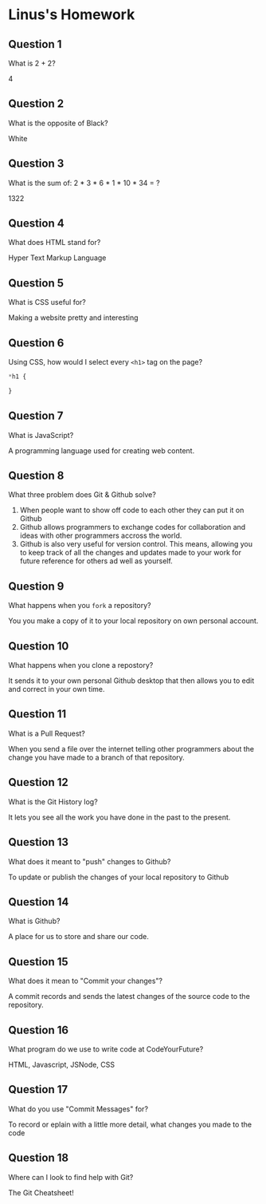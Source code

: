 # Linus's Homework

## Question 1

What is 2 + 2?

4

## Question 2

What is the opposite of Black?

White

## Question 3

What is the sum of:  2 * 3 * 6 * 1 * 10 * 34 = ?

1322

## Question 4 

What does HTML stand for?

Hyper Text Markup Language

## Question 5

What is CSS useful for?

Making a website pretty and interesting 

## Question 6

Using CSS, how would I select every `<h1>` tag on the page?

```css
*h1 { 

}
```

## Question 7

What is JavaScript?

A programming language used for creating web content.

## Question 8

What three problem does Git & Github solve?

1. When people want to show off code to each other they can put it on Github
2. Github allows programmers to exchange codes for collaboration and ideas with other programmers accross the world.
3. Github is also very useful for version control. This means, allowing you to keep track of all the changes and updates made to your work for future reference for others ad well as yourself.

## Question 9

What happens when you `fork` a repository?

You you make a copy of it to your local repository on own personal account.

## Question 10 

What happens when you clone a repostory?

It sends it to your own personal Github desktop that then allows you to edit and correct in your own time. 

## Question 11

What is a Pull Request?

When you send a file over the internet telling other programmers about the change you have made to a branch of that repository.

## Question 12

What is the Git History log?

It lets you see all the work you have done in the past to the present.

## Question 13

What does it meant to "push" changes to Github?

To update or publish the changes of your local repository to Github

## Question 14

What is Github?

A place for us to store and share our code.

## Question 15

What does it mean to "Commit your changes"?

A commit records and sends the latest changes of the source code to the repository.

## Question 16

What program do we use to write code at CodeYourFuture?

HTML, Javascript, JSNode, CSS

## Question 17

What do you use "Commit Messages" for?

To record or eplain with a little more detail, what changes you made to the code

## Question 18

Where can I look to find help with Git?

The Git Cheatsheet!


